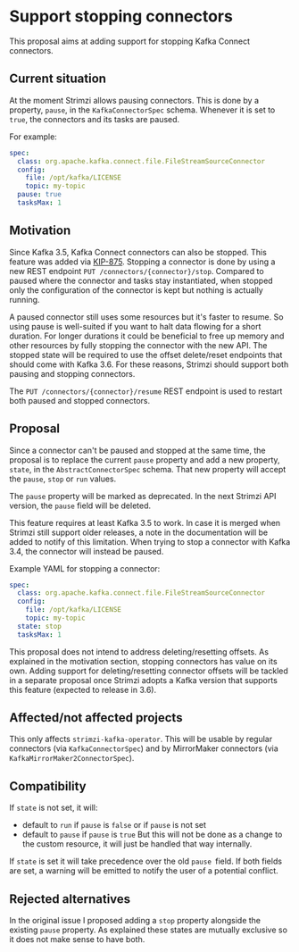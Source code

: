 <!-- This template is provided as an example with sections you may wish to comment on with respect to your proposal. Add or remove sections as required to best articulate the proposal. -->

# Support stopping connectors

This proposal aims at adding support for stopping Kafka Connect connectors.

## Current situation

At the moment Strimzi allows pausing connectors. This is done by a property, `pause`, in the `KafkaConnectorSpec` schema. Whenever it is set to `true`, the connectors and its tasks are paused.

For example:
```yaml
spec:
  class: org.apache.kafka.connect.file.FileStreamSourceConnector
  config:
    file: /opt/kafka/LICENSE
    topic: my-topic
  pause: true
  tasksMax: 1
```

## Motivation

Since Kafka 3.5, Kafka Connect connectors can also be stopped. This feature was added via [KIP-875](https://cwiki.apache.org/confluence/display/KAFKA/KIP-875%3A+First-class+offsets+support+in+Kafka+Connect). Stopping a connector is done by using a new REST endpoint `PUT /connectors/{connector}/stop`. Compared to paused where the connector and tasks stay instantiated, when stopped only the configuration of the connector is kept but nothing is actually running.

A paused connector still uses some resources but it's faster to resume. So using pause is well-suited if you want to halt data flowing for a short duration. For longer durations it could be beneficial to free up memory and other resources by fully stopping the connector with the new API. The stopped state will be required to use the offset delete/reset endpoints that should come with Kafka 3.6. For these reasons, Strimzi should support both pausing and stopping connectors.

The `PUT /connectors/{connector}/resume` REST endpoint is used to restart both paused and stopped connectors.

## Proposal

Since a connector can't be paused and stopped at the same time, the proposal is to replace the current `pause` property and add a new property, `state`, in the `AbstractConnectorSpec` schema. That new property will accept the `pause`, `stop` or `run` values.

The `pause` property will be marked as deprecated. In the next Strimzi API version, the `pause` field will be deleted.

This feature requires at least Kafka 3.5 to work. In case it is merged when Strimzi still support older releases, a note in the documentation will be added to notify of this limitation. When trying to stop a connector with Kafka 3.4, the connector will instead be paused.

Example YAML for stopping a connector:
```yaml
spec:
  class: org.apache.kafka.connect.file.FileStreamSourceConnector
  config:
    file: /opt/kafka/LICENSE
    topic: my-topic
  state: stop
  tasksMax: 1
```

This proposal does not intend to address deleting/resetting offsets. As explained in the motivation section, stopping connectors has value on its own. Adding support for deleting/resetting connector offsets will be tackled in a separate proposal once Strimzi adopts a Kafka version that supports this feature (expected to release in 3.6).

## Affected/not affected projects

This only affects `strimzi-kafka-operator`. This will be usable by regular connectors (via `KafkaConnectorSpec`) and by MirrorMaker connectors  (via `KafkaMirrorMaker2ConnectorSpec`).

## Compatibility

If `state` is not set, it will:
- default to `run` if `pause` is `false` or if `pause` is not set
- default to `pause` if `pause` is `true`
But this will not be done as a change to the custom resource, it will just be handled that way internally.

If `state` is set it will take precedence over the old `pause `field. If both fields are set, a warning will be emitted to notify the user of a potential conflict.

## Rejected alternatives

In the original issue I proposed adding a `stop` property alongside the existing `pause` property. As explained these states are mutually exclusive so it does not make sense to have both. 
